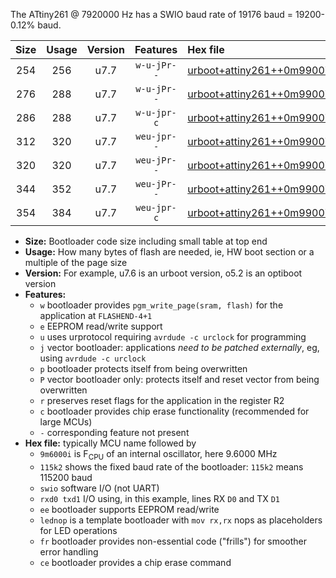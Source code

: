The ATtiny261 @ 7920000 Hz has a SWIO baud rate of 19176 baud = 19200-0.12% baud.

|Size|Usage|Version|Features|Hex file|
|:-:|:-:|:-:|:-:|:--|
|254|256|u7.7|`w-u-jPr--`|[urboot+attiny261++0m9900i++++2k4_swio_rxb0_txb1_lednop.hex](https://raw.githubusercontent.com/stefanrueger/urboot.hex/main/mcus/attiny261/internal_oscillator/fint++0m9900_Hz/br++++2k4_bps/urboot+attiny261++0m9900i++++2k4_swio_rxb0_txb1_lednop.hex)|
|276|288|u7.7|`w-u-jPr--`|[urboot+attiny261++0m9900i++++2k4_swio_rxb0_txb1_lednop_fr.hex](https://raw.githubusercontent.com/stefanrueger/urboot.hex/main/mcus/attiny261/internal_oscillator/fint++0m9900_Hz/br++++2k4_bps/urboot+attiny261++0m9900i++++2k4_swio_rxb0_txb1_lednop_fr.hex)|
|286|288|u7.7|`w-u-jpr-c`|[urboot+attiny261++0m9900i++++2k4_swio_rxb0_txb1_lednop_fr_ce.hex](https://raw.githubusercontent.com/stefanrueger/urboot.hex/main/mcus/attiny261/internal_oscillator/fint++0m9900_Hz/br++++2k4_bps/urboot+attiny261++0m9900i++++2k4_swio_rxb0_txb1_lednop_fr_ce.hex)|
|312|320|u7.7|`weu-jpr--`|[urboot+attiny261++0m9900i++++2k4_swio_rxb0_txb1_ee_lednop.hex](https://raw.githubusercontent.com/stefanrueger/urboot.hex/main/mcus/attiny261/internal_oscillator/fint++0m9900_Hz/br++++2k4_bps/urboot+attiny261++0m9900i++++2k4_swio_rxb0_txb1_ee_lednop.hex)|
|320|320|u7.7|`weu-jPr--`|[urboot+attiny261++0m9900i++++2k4_swio_rxb0_txb1_ee.hex](https://raw.githubusercontent.com/stefanrueger/urboot.hex/main/mcus/attiny261/internal_oscillator/fint++0m9900_Hz/br++++2k4_bps/urboot+attiny261++0m9900i++++2k4_swio_rxb0_txb1_ee.hex)|
|344|352|u7.7|`weu-jPr--`|[urboot+attiny261++0m9900i++++2k4_swio_rxb0_txb1_ee_lednop_fr.hex](https://raw.githubusercontent.com/stefanrueger/urboot.hex/main/mcus/attiny261/internal_oscillator/fint++0m9900_Hz/br++++2k4_bps/urboot+attiny261++0m9900i++++2k4_swio_rxb0_txb1_ee_lednop_fr.hex)|
|354|384|u7.7|`weu-jpr-c`|[urboot+attiny261++0m9900i++++2k4_swio_rxb0_txb1_ee_lednop_fr_ce.hex](https://raw.githubusercontent.com/stefanrueger/urboot.hex/main/mcus/attiny261/internal_oscillator/fint++0m9900_Hz/br++++2k4_bps/urboot+attiny261++0m9900i++++2k4_swio_rxb0_txb1_ee_lednop_fr_ce.hex)|

- **Size:** Bootloader code size including small table at top end
- **Usage:** How many bytes of flash are needed, ie, HW boot section or a multiple of the page size
- **Version:** For example, u7.6 is an urboot version, o5.2 is an optiboot version
- **Features:**
  + `w` bootloader provides `pgm_write_page(sram, flash)` for the application at `FLASHEND-4+1`
  + `e` EEPROM read/write support
  + `u` uses urprotocol requiring `avrdude -c urclock` for programming
  + `j` vector bootloader: applications *need to be patched externally*, eg, using `avrdude -c urclock`
  + `p` bootloader protects itself from being overwritten
  + `P` vector bootloader only: protects itself and reset vector from being overwritten
  + `r` preserves reset flags for the application in the register R2
  + `c` bootloader provides chip erase functionality (recommended for large MCUs)
  + `-` corresponding feature not present
- **Hex file:** typically MCU name followed by
  + `9m6000i` is F<sub>CPU</sub> of an internal oscillator, here 9.6000 MHz
  + `115k2` shows the fixed baud rate of the bootloader: `115k2` means 115200 baud
  + `swio` software I/O (not UART)
  + `rxd0 txd1` I/O using, in this example, lines RX `D0` and TX `D1`
  + `ee` bootloader supports EEPROM read/write
  + `lednop` is a template bootloader with `mov rx,rx` nops as placeholders for LED operations
  + `fr` bootloader provides non-essential code ("frills") for smoother error handling
  + `ce` bootloader provides a chip erase command
